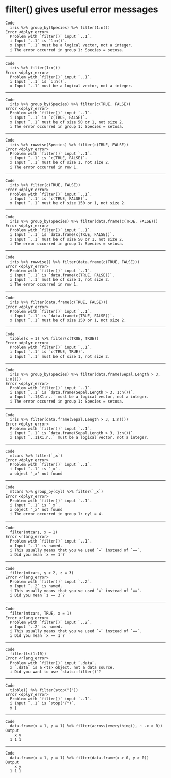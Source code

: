 # filter() gives useful error messages

    Code
      iris %>% group_by(Species) %>% filter(1:n())
    Error <dplyr_error>
      Problem with `filter()` input `..1`.
      i Input `..1` is `1:n()`.
      x Input `..1` must be a logical vector, not a integer.
      i The error occurred in group 1: Species = setosa.

---

    Code
      iris %>% filter(1:n())
    Error <dplyr_error>
      Problem with `filter()` input `..1`.
      i Input `..1` is `1:n()`.
      x Input `..1` must be a logical vector, not a integer.

---

    Code
      iris %>% group_by(Species) %>% filter(c(TRUE, FALSE))
    Error <dplyr_error>
      Problem with `filter()` input `..1`.
      i Input `..1` is `c(TRUE, FALSE)`.
      x Input `..1` must be of size 50 or 1, not size 2.
      i The error occurred in group 1: Species = setosa.

---

    Code
      iris %>% rowwise(Species) %>% filter(c(TRUE, FALSE))
    Error <dplyr_error>
      Problem with `filter()` input `..1`.
      i Input `..1` is `c(TRUE, FALSE)`.
      x Input `..1` must be of size 1, not size 2.
      i The error occurred in row 1.

---

    Code
      iris %>% filter(c(TRUE, FALSE))
    Error <dplyr_error>
      Problem with `filter()` input `..1`.
      i Input `..1` is `c(TRUE, FALSE)`.
      x Input `..1` must be of size 150 or 1, not size 2.

---

    Code
      iris %>% group_by(Species) %>% filter(data.frame(c(TRUE, FALSE)))
    Error <dplyr_error>
      Problem with `filter()` input `..1`.
      i Input `..1` is `data.frame(c(TRUE, FALSE))`.
      x Input `..1` must be of size 50 or 1, not size 2.
      i The error occurred in group 1: Species = setosa.

---

    Code
      iris %>% rowwise() %>% filter(data.frame(c(TRUE, FALSE)))
    Error <dplyr_error>
      Problem with `filter()` input `..1`.
      i Input `..1` is `data.frame(c(TRUE, FALSE))`.
      x Input `..1` must be of size 1, not size 2.
      i The error occurred in row 1.

---

    Code
      iris %>% filter(data.frame(c(TRUE, FALSE)))
    Error <dplyr_error>
      Problem with `filter()` input `..1`.
      i Input `..1` is `data.frame(c(TRUE, FALSE))`.
      x Input `..1` must be of size 150 or 1, not size 2.

---

    Code
      tibble(x = 1) %>% filter(c(TRUE, TRUE))
    Error <dplyr_error>
      Problem with `filter()` input `..1`.
      i Input `..1` is `c(TRUE, TRUE)`.
      x Input `..1` must be of size 1, not size 2.

---

    Code
      iris %>% group_by(Species) %>% filter(data.frame(Sepal.Length > 3, 1:n()))
    Error <dplyr_error>
      Problem with `filter()` input `..1`.
      i Input `..1` is `data.frame(Sepal.Length > 3, 1:n())`.
      x Input `..1$X1.n..` must be a logical vector, not a integer.
      i The error occurred in group 1: Species = setosa.

---

    Code
      iris %>% filter(data.frame(Sepal.Length > 3, 1:n()))
    Error <dplyr_error>
      Problem with `filter()` input `..1`.
      i Input `..1` is `data.frame(Sepal.Length > 3, 1:n())`.
      x Input `..1$X1.n..` must be a logical vector, not a integer.

---

    Code
      mtcars %>% filter(`_x`)
    Error <dplyr_error>
      Problem with `filter()` input `..1`.
      i Input `..1` is `_x`.
      x object '_x' not found

---

    Code
      mtcars %>% group_by(cyl) %>% filter(`_x`)
    Error <dplyr_error>
      Problem with `filter()` input `..1`.
      i Input `..1` is `_x`.
      x object '_x' not found
      i The error occurred in group 1: cyl = 4.

---

    Code
      filter(mtcars, x = 1)
    Error <rlang_error>
      Problem with `filter()` input `..1`.
      x Input `..1` is named.
      i This usually means that you've used `=` instead of `==`.
      i Did you mean `x == 1`?

---

    Code
      filter(mtcars, y > 2, z = 3)
    Error <rlang_error>
      Problem with `filter()` input `..2`.
      x Input `..2` is named.
      i This usually means that you've used `=` instead of `==`.
      i Did you mean `z == 3`?

---

    Code
      filter(mtcars, TRUE, x = 1)
    Error <rlang_error>
      Problem with `filter()` input `..2`.
      x Input `..2` is named.
      i This usually means that you've used `=` instead of `==`.
      i Did you mean `x == 1`?

---

    Code
      filter(ts(1:10))
    Error <rlang_error>
      Problem with `filter()` input `.data`.
      x `.data` is a <ts> object, not a data source.
      i Did you want to use `stats::filter()`?

---

    Code
      tibble() %>% filter(stop("{"))
    Error <dplyr_error>
      Problem with `filter()` input `..1`.
      i Input `..1` is `stop("{")`.
      x {

---

    Code
      data.frame(x = 1, y = 1) %>% filter(across(everything(), ~ .x > 0))
    Output
        x y
      1 1 1

---

    Code
      data.frame(x = 1, y = 1) %>% filter(data.frame(x > 0, y > 0))
    Output
        x y
      1 1 1

